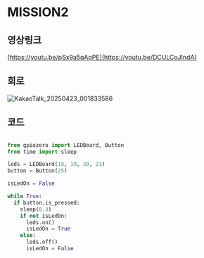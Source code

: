 # MISSION2

## 영상링크
[https://youtu.be/pSx9a5qAqPE](https://youtu.be/DCULCoJIndA)

## 회로

![KakaoTalk_20250423_001833586](https://github.com/user-attachments/assets/f081863c-eb1c-4c79-afcb-7154b1c9baa2)



## 코드

```python

from gpiozero import LEDBoard, Button
from time import sleep

leds = LEDBoard(18, 19, 20, 21)
button = Button(25)

isLedOn = False

while True:
  if button.is_pressed:
    sleep(0.3)    
    if not isLedOn:
      leds.on()
      isLedOn = True
    else:
      leds.off()
      isLedOn = False


```

